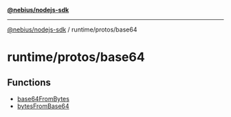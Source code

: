 [**@nebius/nodejs-sdk**](../../../README.md)

---

[@nebius/nodejs-sdk](../../../README.md) / runtime/protos/base64

# runtime/protos/base64

## Functions

- [base64FromBytes](functions/base64FromBytes.md)
- [bytesFromBase64](functions/bytesFromBase64.md)
